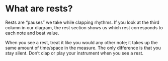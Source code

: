 # What are rests?

Rests are “pauses” we take while clapping rhythms. If you look at the third column in our diagram, the rest section shows us which rest corresponds to each note and beat value.

When you see a rest, treat it like you would any other note; it takes up the same amount of time/space in the measure. The only difference is that you stay silent. Don’t clap or play your instrument when you see a rest.
